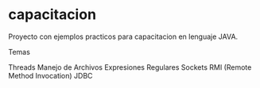 capacitacion
============

Proyecto con ejemplos practicos para capacitacion en lenguaje JAVA. 

Temas

Threads
Manejo de Archivos
Expresiones Regulares
Sockets
RMI (Remote Method Invocation)
JDBC
